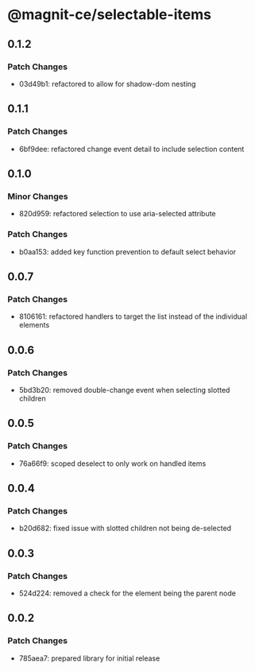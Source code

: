 # @magnit-ce/selectable-items

## 0.1.2

### Patch Changes

- 03d49b1: refactored to allow for shadow-dom nesting

## 0.1.1

### Patch Changes

- 6bf9dee: refactored change event detail to include selection content

## 0.1.0

### Minor Changes

- 820d959: refactored selection to use aria-selected attribute

### Patch Changes

- b0aa153: added key function prevention to default select behavior

## 0.0.7

### Patch Changes

- 8106161: refactored handlers to target the list instead of the individual elements

## 0.0.6

### Patch Changes

- 5bd3b20: removed double-change event when selecting slotted children

## 0.0.5

### Patch Changes

- 76a66f9: scoped deselect to only work on handled items

## 0.0.4

### Patch Changes

- b20d682: fixed issue with slotted children not being de-selected

## 0.0.3

### Patch Changes

- 524d224: removed a check for the element being the parent node

## 0.0.2

### Patch Changes

- 785aea7: prepared library for initial release
